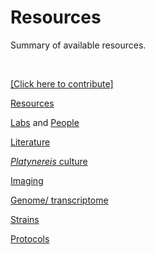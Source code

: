 # Resources

Summary of available resources.

<br> 

[[Click here to contribute]](https://github.com/platynereis/platynereis.github.io/issues/new)

[Resources](resources.md)

[Labs](labs.md) and [People](people.md)

[Literature](literature.md)

[*Platynereis* culture](culture.md)

[Imaging](image.md)

[Genome/ transcriptome](genome.md)

[Strains](Xstrains.md)

[Protocols](protocol.md)
